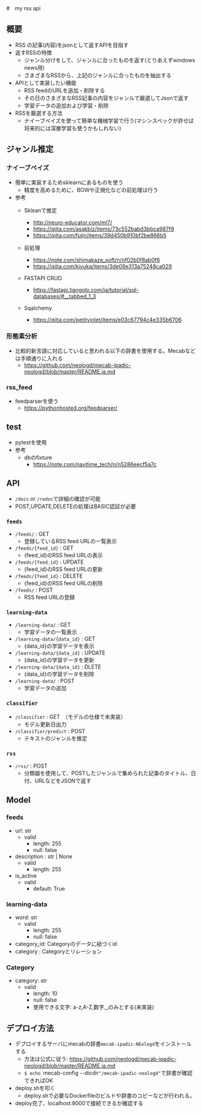 #　my rss api
## 概要
- RSS の記事(内容)をjsonとして返すAPIを目指す
- 返すRSSの特徴
    - ジャンル分けをして、ジャンルに合ったものを返す(とりあえずwindows news用)
    - さまざまなRSSから、上記のジャンルに合ったものを抽出する
- APIとして実装したい機能
  - RSS feedのURLを追加・削除する
  - その日のさまざまなRSS記事の内容をジャンルで厳選してJsonで返す
  - 学習データの追加および学習・削除
- RSSを厳選する方法
  - ナイーブベイズを使って簡単な機械学習で行う(マシンスペックが許せば将来的には深層学習も使うかもしれない)

## ジャンル推定
### ナイーブベイズ
- 簡単に実装するためsklearnにあるものを使う
  - 精度を高めるために、BOWや正規化などの前処理は行う
- 参考
  - Skleanで推定
    - http://neuro-educator.com/ml7/
    - https://qiita.com/asakbiz/items/73c552babd3bbca987f9
    - https://qiita.com/fujin/items/39d450b910bf2be866b5
  - 前処理
    - https://note.com/shimakaze_soft/n/nf02b0f8ab0f6
    - https://qiita.com/kiyuka/items/3de09e313a75248ca029

  - FASTAPI CRUD
    - https://fastapi.tiangolo.com/ja/tutorial/sql-databases/#__tabbed_1_3
  - Sqalchemy
    - https://qiita.com/petitviolet/items/e03c67794c4e335b6706

### 形態素分析
  - 比較的新言語に対応していると思われる以下の辞書を使用する。Mecabなどは手順通りに入れる
    - https://github.com/neologd/mecab-ipadic-neologd/blob/master/README.ja.md

### rss_feed
- feedparserを使う
  - https://pythonhosted.org/feedparser/

## test
- pytestを使用
- 参考
  - dbのfixture
    - https://note.com/navitime_tech/n/n5286eecf5a7c

## API
- `/docs` or `/redoc`で詳細の確認が可能
- POST,UPDATE,DELETEの処理はBASIC認証が必要
### `feeds`
- `/feeds/` : GET
  - 登録しているRSS feed URLの一覧表示
- `/feeds/{feed_id}` : GET
  - {feed_id}のRSS feed URLの表示
- `/feeds/{feed_id}` : UPDATE
  - {feed_id}のRSS feed URLの更新
- `/feeds/{feed_id}` : DELETE
  - {feed_id}のRSS feed URLの削除
- `/feeds/` : POST
  - RSS feed URLの登録

### `learning-data`
- `/learning-data/` : GET
  - 学習データの一覧表示
- `/learning-data/{data_id}` : GET
  - {data_id}の学習データを表示
- `/learning-data/{data_id}` : UPDATE
  - {data_id}の学習データを更新
- `/learning-data/{data_id}` : DLETE
  - {data_id}の学習データを削除
- `/learning-data/` : POST
  - 学習データの追加

### `classifier`
- `/classifier` : GET　（モデルの仕様で未実装）
  - モデル更新日出力
- `/classifier/predict` : POST
  - テキストのジャンルを推定

### `rss`
- `/rss/` : POST
  - 分類器を使用して、POSTしたジャンルで集められた記事のタイトル、日付、URLなどをJSONで返す

## Model
### feeds
- url: str
  - valid
    - length: 255
    - null: false
- description : str | None
  - valid
    - length: 255
- is_active
  - valid
    - default: True
### learning-data
- word: str
  - valid
    - length: 255
    - null: false
- category_id: Categoryのデータに紐づくid
- category : Categoryとリレーション

### Category
- category: str
  - valid
    - length: 10
    - null: false
    - 使用できる文字: a-z,A-Z,数字,_のみとする(未実装)

## デプロイ方法
- デプロイするサーバにmecabの辞書`mecab-ipadic-NEologd`をインストールする
  - 方法は公式に従う: https://github.com/neologd/mecab-ipadic-neologd/blob/master/README.ja.md
  - `$ echo `mecab-config --dicdir`"/mecab-ipadic-neologd"`で辞書が確認できればOK
- deploy.shを叩く
  - deploy.shで必要なDockerfileのビルドや辞書のコピーなどが行われる。
- deploy完了、localhost:8000で接続できるか確認する